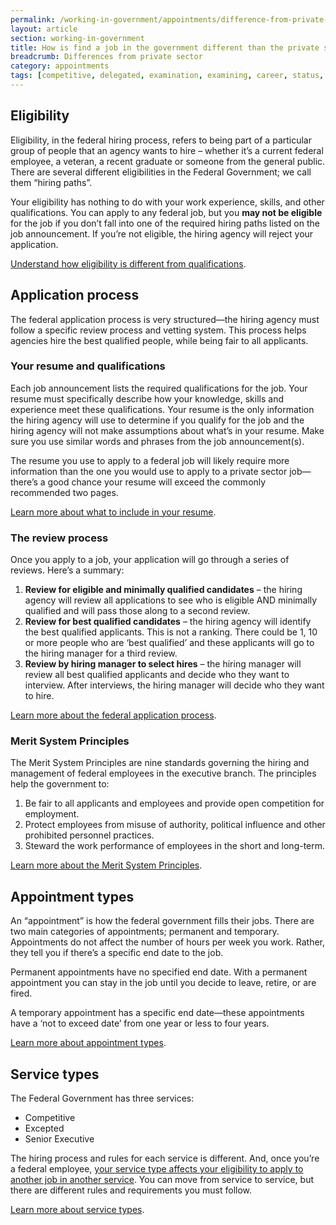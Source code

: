 ```yaml
---
permalink: /working-in-government/appointments/difference-from-private-sector/
layout: article
section: working-in-government
title: How is find a job in the government different than the private sector?
breadcrumb: Differences from private sector
category: appointments
tags: [competitive, delegated, examination, examining, career, status, eligibility, appointments, private, sector]
---
```


## Eligibility

Eligibility, in the federal hiring process, refers to being part of a particular group of people that an agency wants to hire – whether it’s a current federal employee, a veteran, a recent graduate or someone from the general public. There are several different eligibilities in the Federal Government; we call them “hiring paths”.

Your eligibility has nothing to do with your work experience, skills, and other qualifications. You can apply to any federal job, but you **may not be eligible** for the job if you don’t fall into one of the required hiring paths listed on the job announcement.  If you’re not eligible, the hiring agency will reject your application.

[Understand how eligibility is different from qualifications](../../../faq/application/eligibility/difference-from-qualifications/).

## Application process
The federal application process is very structured—the hiring agency must follow a specific review process and vetting system.  This process helps agencies hire the best qualified people, while being fair to all applicants.

### Your resume and qualifications
Each job announcement lists the required qualifications for the job. Your resume must specifically describe how your knowledge, skills and experience meet these qualifications. Your resume is the only information the hiring agency will use to determine if you qualify for the job and the hiring agency will not make assumptions about what’s in your resume. Make sure you use similar words and phrases from the job announcement(s).  

The resume you use to apply to a federal job will likely require more information than the one you would use to apply to a private sector job—there’s a good chance your resume will exceed the commonly recommended two pages.   

[Learn more about what to include in your resume](../../../faq/application/documents/resume/what-to-include/).

### The review process
Once you apply to a job, your application will go through a series of reviews.  Here’s a summary:

1. **Review for eligible and minimally qualified candidates** – the hiring agency will review all applications to see who is eligible AND minimally qualified and will pass those along to a second review.
2. **Review for best qualified candidates** – the hiring agency will identify the best qualified applicants. This is not a ranking. There could be 1, 10 or more people who are ‘best qualified’ and these applicants will go to the hiring manager for a third review.
3. **Review by hiring manager to select hires** – the hiring manager will review all best qualified applicants and decide who they want to interview.  After interviews, the hiring manager will decide who they want to hire.

[Learn more about the federal application process](../../../faq/application/process/).

### Merit System Principles
The Merit System Principles are nine standards governing the hiring and management of federal employees in the executive branch.  The principles help the government to:
1.	Be fair to all applicants and employees and provide open competition for employment.
2.	Protect employees from misuse of authority, political influence and other prohibited personnel practices.
3.	Steward the work performance of employees in the short and long-term.

[Learn more about the Merit System Principles](https://www.opm.gov/policy-data-oversight/performance-management/reference-materials/more-topics/merit-system-principles-and-performance-management/).

## Appointment types
An “appointment” is how the federal government fills their jobs. There are two main categories of appointments; permanent and temporary. Appointments do not affect the number of hours per week you work. Rather, they tell you if there’s a specific end date to the job.

Permanent appointments have no specified end date. With a permanent appointment you can stay in the job until you decide to leave, retire, or are fired.

A temporary appointment has a specific end date—these appointments have a ‘not to exceed date’ from one year or less to four years.

[Learn more about appointment types](../).

## Service types
The Federal Government has three services:

* Competitive
* Excepted
* Senior Executive

The hiring process and rules for each service is different.  And, once you’re a federal employee, [your service type affects your eligibility to apply to another job in another service](../../unique-hiring-paths/federal-employees/). You can move from service to service, but there are different rules and requirements you must follow.

[Learn more about service types](../../service/).
